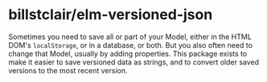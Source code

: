 # billstclair/elm-versioned-json

Sometimes you need to save all or part of your Model, either in the HTML DOM's `localStorage`, or in a database, or both. But you also often need to change that Model, usually by adding properties. This package exists to make it easier to save versioned data as strings, and to convert older saved versions to the most recent version.
